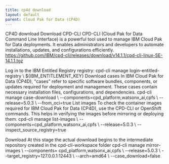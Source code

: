```yaml
---
title: cp4d download
layout: default
parent: Cloud Pak for Data (CP4D)
---
```




CP4D download
Download CPD-CLI 
CPD-CLI (Cloud Pak for Data Command Line Interface) is a powerful tool used to manage IBM Cloud Pak for Data deployments. It enables administrators and developers to automate installations, updates, and configurations efficiently.
https://github.com/IBM/cpd-cli/releases/download/v14.1.1/cpd-cli-linux-SE-14.1.1.tgz

Log in to the IBM Entitled Registry registry:
cpd-cli manage login-entitled-registry \ ${IBM_ENTITLEMENT_KEY}
Download cases
In IBM Cloud Pak for Data (CP4D), "cases" refer to specific software bundles, components, or updates required for deployment and management. These cases contain necessary installation files, configurations, and dependencies.
cpd-cli manage case-download \ --components=cpd_platform,watsonx_ai,cpfs \ --release=5.0.3 \ --from_oci=true
List images
To check the container images required for IBM Cloud Pak for Data (CP4D), use the CPD-CLI or OpenShift commands. This helps in verifying the images before mirroring or deploying them.
cpd-cli manage list-images \ --components=cpd_platform,watsonx_ai,cpfs \ --release=5.0.3 \ --inspect_source_registry=true


Download
At this stage the actual download begins to the intermediate repository created in the cpd-cli-workspace folder
cpd-cli manage mirror-images \ --components= cpd_platform,watsonx_ai,cpfs \ --release=5.0.3 \ --target_registry=127.0.0.1:12443 \ --arch=amd64 \ --case_download=false


